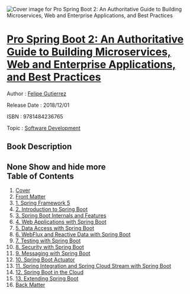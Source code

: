 ![Cover image for Pro Spring Boot 2: An Authoritative Guide to Building Microservices, Web and Enterprise Applications, and Best Practices](https://imgdetail.ebookreading.net/cover/cover/software_development/EB9781484236765.jpg)

[Pro Spring Boot 2: An Authoritative Guide to Building Microservices, Web and Enterprise Applications, and Best Practices](https://ebookreading.net/view/book/Pro+Spring+Boot+2%3A+An+Authoritative+Guide+to+Building+Microservices%2C+Web+and+Enterprise+Applications%2C+and+Best+Practices-EB9781484236765_1.html "Pro Spring Boot 2: An Authoritative Guide to Building Microservices, Web and Enterprise Applications, and Best Practices")
====================================================================================================================

Author : [Felipe Gutierrez](https://ebookreading.net/search/author/Felipe+Gutierrez)

Release Date : 2018/12/01

ISBN : 9781484236765

Topic : [Software Development](https://ebookreading.net/search/category/software-development)

Book Description
-----------------

 None        Show and hide more                
Table of Contents
-----------------

1. [Cover](https://ebookreading.net/view/book/Pro+Spring+Boot+2%3A+An+Authoritative+Guide+to+Building+Microservices%2C+Web+and+Enterprise+Applications%2C+and+Best+Practices-EB9781484236765_1.html)
1. [Front Matter](https://ebookreading.net/view/book/Pro+Spring+Boot+2%3A+An+Authoritative+Guide+to+Building+Microservices%2C+Web+and+Enterprise+Applications%2C+and+Best+Practices-EB9781484236765_2.html)
1. [1. Spring Framework 5](https://ebookreading.net/view/book/Pro+Spring+Boot+2%3A+An+Authoritative+Guide+to+Building+Microservices%2C+Web+and+Enterprise+Applications%2C+and+Best+Practices-EB9781484236765_3.html)
1. [2. Introduction to Spring Boot](https://ebookreading.net/view/book/Pro+Spring+Boot+2%3A+An+Authoritative+Guide+to+Building+Microservices%2C+Web+and+Enterprise+Applications%2C+and+Best+Practices-EB9781484236765_4.html)
1. [3. Spring Boot Internals and Features](https://ebookreading.net/view/book/Pro+Spring+Boot+2%3A+An+Authoritative+Guide+to+Building+Microservices%2C+Web+and+Enterprise+Applications%2C+and+Best+Practices-EB9781484236765_5.html)
1. [4. Web Applications with Spring Boot](https://ebookreading.net/view/book/Pro+Spring+Boot+2%3A+An+Authoritative+Guide+to+Building+Microservices%2C+Web+and+Enterprise+Applications%2C+and+Best+Practices-EB9781484236765_6.html)
1. [5. Data Access with Spring Boot](https://ebookreading.net/view/book/Pro+Spring+Boot+2%3A+An+Authoritative+Guide+to+Building+Microservices%2C+Web+and+Enterprise+Applications%2C+and+Best+Practices-EB9781484236765_7.html)
1. [6. WebFlux and Reactive Data with Spring Boot](https://ebookreading.net/view/book/Pro+Spring+Boot+2%3A+An+Authoritative+Guide+to+Building+Microservices%2C+Web+and+Enterprise+Applications%2C+and+Best+Practices-EB9781484236765_8.html)
1. [7. Testing with Spring Boot](https://ebookreading.net/view/book/Pro+Spring+Boot+2%3A+An+Authoritative+Guide+to+Building+Microservices%2C+Web+and+Enterprise+Applications%2C+and+Best+Practices-EB9781484236765_9.html)
1. [8. Security with Spring Boot](https://ebookreading.net/view/book/Pro+Spring+Boot+2%3A+An+Authoritative+Guide+to+Building+Microservices%2C+Web+and+Enterprise+Applications%2C+and+Best+Practices-EB9781484236765_10.html)
1. [9. Messaging with Spring Boot](https://ebookreading.net/view/book/Pro+Spring+Boot+2%3A+An+Authoritative+Guide+to+Building+Microservices%2C+Web+and+Enterprise+Applications%2C+and+Best+Practices-EB9781484236765_11.html)
1. [10. Spring Boot Actuator](https://ebookreading.net/view/book/Pro+Spring+Boot+2%3A+An+Authoritative+Guide+to+Building+Microservices%2C+Web+and+Enterprise+Applications%2C+and+Best+Practices-EB9781484236765_12.html)
1. [11. Spring Integration and Spring Cloud Stream with Spring Boot](https://ebookreading.net/view/book/Pro+Spring+Boot+2%3A+An+Authoritative+Guide+to+Building+Microservices%2C+Web+and+Enterprise+Applications%2C+and+Best+Practices-EB9781484236765_13.html)
1. [12. Spring Boot in the Cloud](https://ebookreading.net/view/book/Pro+Spring+Boot+2%3A+An+Authoritative+Guide+to+Building+Microservices%2C+Web+and+Enterprise+Applications%2C+and+Best+Practices-EB9781484236765_14.html)
1. [13. Extending Spring Boot](https://ebookreading.net/view/book/Pro+Spring+Boot+2%3A+An+Authoritative+Guide+to+Building+Microservices%2C+Web+and+Enterprise+Applications%2C+and+Best+Practices-EB9781484236765_15.html)
1. [Back Matter](https://ebookreading.net/view/book/Pro+Spring+Boot+2%3A+An+Authoritative+Guide+to+Building+Microservices%2C+Web+and+Enterprise+Applications%2C+and+Best+Practices-EB9781484236765_16.html)
